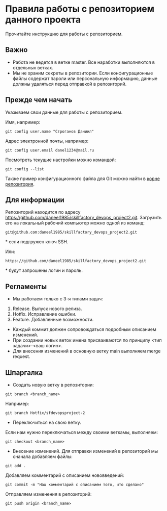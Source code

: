 # Правила работы с репозиторием данного проекта

Прочитайте инструкцию для работы с репозиторием.

## Важно

- Работа не ведется в ветке master. Все наработки выполняются в отдельных ветках.
- Мы не храним секреты в репозитории. Если конфигурационные файлы содержат пароли или персональную информацию, данные должны удаляться перед отправкой в репозиторий.

## Прежде чем начать

Указываем свои данные для работы с репозиторием.

Имя, например:

```
git config user.name "Строганов Даниил"
```

Адрес электронной почты, например:
```
git config user.email danel1234@mail.ru
```

Посмотреть текущие настройки можно командой:
```
git config --list
```

Также пример конфигурационного файла для Git можно найти в [корне репозитория]().

## Для информации

Репозиторий находится по адресу https://github.com/daneel1985/skillfactory_devops_project2.git. Загрузить его на локальный рабочий компьютер можно одной из команд:

```
git@github.com:daneel1985/skillfactory_devops_project2.git
```
\* если подгружен ключ SSH.

Или:

```
https://github.com/daneel1985/skillfactory_devops_project2.git
```

\* будут запрошены логин и пароль.

## Регламенты

- Мы работаем только с 3-я типами задач:
1. Release. Выпуск нового релиза.
2. Hotfix. Исправление ошибки.
3. Feature. Добавленные возможности.
- Каждый коммит должен сопровождаться подробным описанием изменений.
- При создании новых веток имена присваиваются по принципу <тип задачи>-<ваш логин>.
- Для внесения изменений в основную ветку main выполняем merge request.

## Шпаргалка

- Создать новую ветку в репозитории:

```
git branch <branch_name>
```

Например:

```
git branch Hotfix/sfdevopsproject-2
```

- Переключиться на свою ветку.

Если нам нужно переключаться между своими веткамы, выполняем:

```
git checkout <branch_name>
```

- Внесение изменений.
Для отправки изменений в репозиторий мы сначала добавляем файлы:

```
git add .
```

Добавляем комментарий с описанием нововведений:

```
git commit -m "Наш комментарий с описанием того, что сделано"
```

Отправляем изменения в репозиторий:

```
git push origin <branch_name>
```
